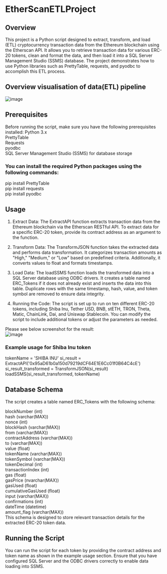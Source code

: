 # EtherScanETLProject  

## Overview  
This project is a Python script designed to extract, transform, and load (ETL) cryptocurrency transaction data from the Ethereum blockchain using the Etherscan API. It allows you to retrieve transaction data for various ERC-20 tokens, clean and format the data, and then load it into a SQL Server Management Studio (SSMS) database. The project demonstrates how to use Python libraries such as PrettyTable, requests, and pyodbc to accomplish this ETL process.  

## Overview visualisation of data(ETL) pipeline
![image](https://github.com/Stephanie241/EtherScanETLProject/assets/144491602/b780d9be-bdae-4813-ac79-9282a43d7e29)  

## Prerequisites  
Before running the script, make sure you have the following prerequisites installed:
Python 3.x  
PrettyTable  
Requests  
pyodbc  
SQL Server Management Studio (SSMS) for database storage  
### You can install the required Python packages using the following commands:  
pip install PrettyTable  
pip install requests  
pip install pyodbc  

## Usage  
1. Extract Data: The ExtractAPI function extracts transaction data from the Ethereum blockchain via the Etherscan RESTful API. To extract data for a specific ERC-20 token, provide its contract address as an argument to the function.  

2. Transform Data: The TransformJSON function takes the extracted data and performs data transformation. It categorizes transaction amounts as "High," "Medium," or "Low" based on predefined criteria. Additionally, it converts values to float and formats timestamps.  

3. Load Data: The loadSSMS function loads the transformed data into a SQL Server database using ODBC drivers. It creates a table named ERC_Tokens if it does not already exist and inserts the data into this table. Duplicate rows with the same timestamp, hash, value, and token symbol are removed to ensure data integrity.  

4. Running the Code: The script is set up to run on ten different ERC-20 tokens, including Shiba Inu, Tether USD, BNB, stETH, TRON, Theta, Matic, ChainLink, Dai, and Uniswap Stablecoin. You can modify the script to include additional tokens or adjust the parameters as needed.

Please see below screenshot for the result:  
![image](https://github.com/Stephanie241/EtherScanETLProject/assets/144491602/4bc1b804-dfe9-4991-ae21-bf8c7a202e1b)

### Example usage for Shiba Inu token
tokenName = 'SHIBA INU'
si_result = ExtractAPI('0x95aD61b0a150d79219dCF64E1E6Cc01f0B64C4cE')
si_result_transformed = TransformJSON(si_result)
loadSSMS(si_result_transformed, tokenName)  

## Database Schema  
The script creates a table named ERC_Tokens with the following schema:  

blockNumber (int)  
hash (varchar(MAX))  
nonce (int)  
blockHash (varchar(MAX))  
from (varchar(MAX))  
contractAddress (varchar(MAX))  
to (varchar(MAX))  
value (float)  
tokenName (varchar(MAX))  
tokenSymbol (varchar(MAX))  
tokenDecimal (int)  
transactionIndex (int)  
gas (float)  
gasPrice (nvarchar(MAX))  
gasUsed (float)  
cumulativeGasUsed (float)  
input (varchar(MAX))  
confirmations (int)  
dateTime (datetime)  
amount_flag (varchar(MAX))  
This schema is designed to store relevant transaction details for the extracted ERC-20 token data.  

## Running the Script
You can run the script for each token by providing the contract address and token name as shown in the example usage section. Ensure that you have configured SQL Server and the ODBC drivers correctly to enable data loading into SSMS.

